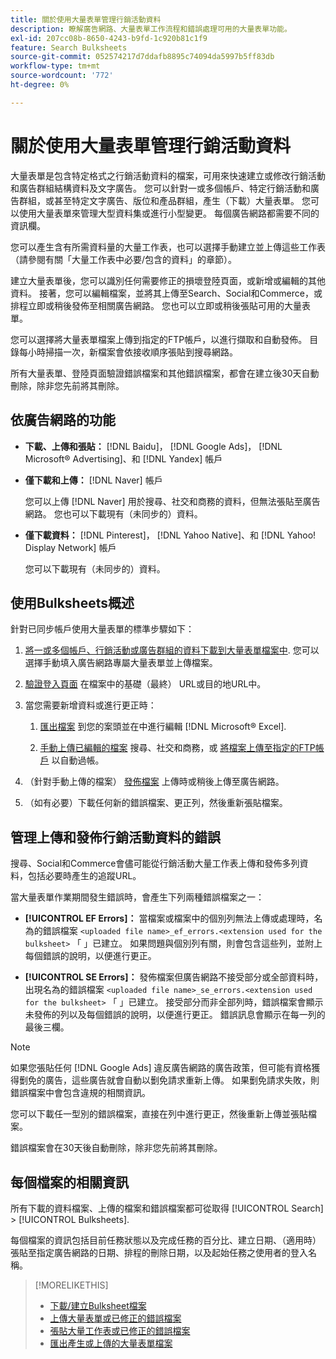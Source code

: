 ```yaml
---
title: 關於使用大量表單管理行銷活動資料
description: 瞭解廣告網路、大量表單工作流程和錯誤處理可用的大量表單功能。
exl-id: 207cc08b-8650-4243-b9fd-1c920b81c1f9
feature: Search Bulksheets
source-git-commit: 052574217d7ddafb8895c74094da5997b5ff83db
workflow-type: tm+mt
source-wordcount: '772'
ht-degree: 0%

---
```


# 關於使用大量表單管理行銷活動資料

大量表單是包含特定格式之行銷活動資料的檔案，可用來快速建立或修改行銷活動和廣告群組結構資料及文字廣告。 您可以針對一或多個帳戶、特定行銷活動和廣告群組，或甚至特定文字廣告、版位和產品群組，產生（下載）大量表單。 您可以使用大量表單來管理大型資料集或進行小型變更。 每個廣告網路都需要不同的資訊欄。

您可以產生含有所需資料量的大量工作表，也可以選擇手動建立並上傳這些工作表（請參閱有關「大量工作表中必要/包含的資料」的章節）。

建立大量表單後，您可以識別任何需要修正的損壞登陸頁面，或新增或編輯的其他資料。 接著，您可以編輯檔案，並將其上傳至Search、Social和Commerce，或排程立即或稍後發佈至相關廣告網路。 您也可以立即或稍後張貼可用的大量表單。

您可以選擇將大量表單檔案上傳到指定的FTP帳戶，以進行擷取和自動發佈。 目錄每小時掃描一次，新檔案會依接收順序張貼到搜尋網路。

所有大量表單、登陸頁面驗證錯誤檔案和其他錯誤檔案，都會在建立後30天自動刪除，除非您先前將其刪除。

## 依廣告網路的功能

* **下載、上傳和張貼：**  [!DNL Baidu]， [!DNL Google Ads]， [!DNL Microsoft® Advertising]、和 [!DNL Yandex] 帳戶

* **僅下載和上傳：** [!DNL Naver] 帳戶

  您可以上傳 [!DNL Naver] 用於搜尋、社交和商務的資料，但無法張貼至廣告網路。 您也可以下載現有（未同步的）資料。

* **僅下載資料：**  [!DNL Pinterest]， [!DNL Yahoo Native]、和 [!DNL Yahoo! Display Network] 帳戶

  您可以下載現有（未同步的）資料。

## 使用Bulksheets概述

針對已同步帳戶使用大量表單的標準步驟如下：

<!-- insert image
  [EDIT/RECREATE FILE to replace "search engine"]
-->

1. [將一或多個帳戶、行銷活動或廣告群組的資料下載到大量表單檔案中](bulksheet-download.md). 您可以選擇手動填入廣告網路專屬大量表單並上傳檔案。

1. [驗證登入頁面](bulksheet-validate-landing-pages.md) 在檔案中的基礎（最終） URL或目的地URL中。

1. 當您需要新增資料或進行更正時：

   1. [匯出檔案](bulksheet-export.md) 到您的案頭並在中進行編輯 [!DNL Microsoft® Excel].

   1. [手動上傳已編輯的檔案](bulksheet-upload.md) 搜尋、社交和商務，或 [將檔案上傳至指定的FTP帳戶](bulksheet-ftp-account.md) 以自動過帳。

1. （針對手動上傳的檔案） [發佈檔案](bulksheet-post.md) 上傳時或稍後上傳至廣告網路。

1. （如有必要）下載任何新的錯誤檔案、更正列，然後重新張貼檔案。

## 管理上傳和發佈行銷活動資料的錯誤

搜尋、Social和Commerce會儘可能從行銷活動大量工作表上傳和發佈多列資料，包括必要時產生的追蹤URL。

當大量表單作業期間發生錯誤時，會產生下列兩種錯誤檔案之一：

* **[!UICONTROL EF Errors]：**  當檔案或檔案中的個別列無法上傳或處理時，名為的錯誤檔案 `<uploaded file name>_ef_errors.<extension used for the bulksheet>` 「 」已建立。 如果問題與個別列有關，則會包含這些列，並附上每個錯誤的說明，以便進行更正。

* **[!UICONTROL SE Errors]：**  發佈檔案但廣告網路不接受部分或全部資料時，出現名為的錯誤檔案 `<uploaded file name>_se_errors.<extension used for the bulksheet>` 「 」已建立。 接受部分而非全部列時，錯誤檔案會顯示未發佈的列以及每個錯誤的說明，以便進行更正。 錯誤訊息會顯示在每一列的最後三欄。

>[!NOTE]
>
>如果您張貼任何 [!DNL Google Ads] 違反廣告網路的廣告政策，但可能有資格獲得劐免的廣告，這些廣告就會自動以劐免請求重新上傳。 如果劐免請求失敗，則錯誤檔案中會包含違規的相關資訊。

您可以下載任一型別的錯誤檔案，直接在列中進行更正，然後重新上傳並張貼檔案。

錯誤檔案會在30天後自動刪除，除非您先前將其刪除。

## 每個檔案的相關資訊

所有下載的資料檔案、上傳的檔案和錯誤檔案都可從取得 [!UICONTROL Search] > [!UICONTROL Bulksheets].

每個檔案的資訊包括目前任務狀態以及完成任務的百分比、建立日期、（適用時）張貼至指定廣告網路的日期、排程的刪除日期，以及起始任務之使用者的登入名稱。

>[!MORELIKETHIS]
>
>* [下載/建立Bulksheet檔案](/help/search-social-commerce/campaign-management/bulksheets/bulksheet-download.md)
>* [上傳大量表單或已修正的錯誤檔案](bulksheet-upload.md)
>* [張貼大量工作表或已修正的錯誤檔案](bulksheet-post.md)
>* [匯出產生或上傳的大量表單檔案](bulksheet-export.md)
